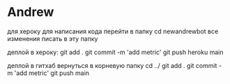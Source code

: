 # Andrew

для хероку
для написания кода перейти в папку cd newandrewbot
все изменения писать в эту папку

деплой в хероку:
git add .
git commit -m 'add metric'
git push heroku main

деплой в гитхаб
вернуться в корневую папку cd ../
git add .
git commit -m 'add metric'
git push main

